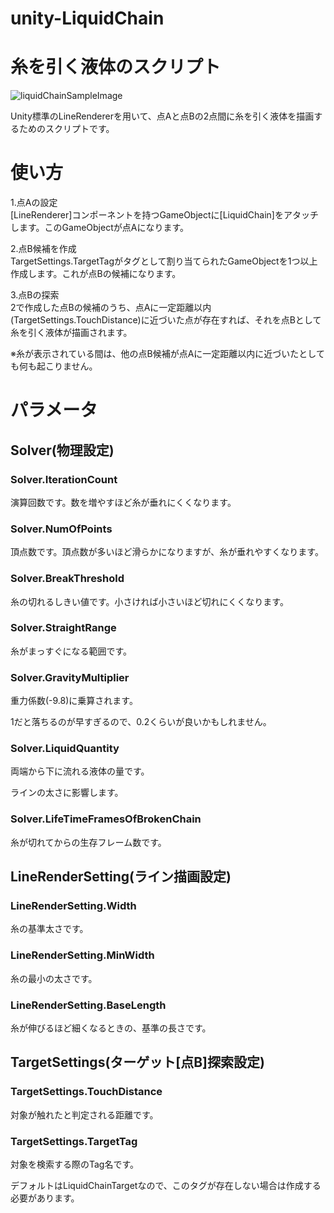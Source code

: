 # unity-LiquidChain
# 糸を引く液体のスクリプト
![liquidChainSampleImage](https://user-images.githubusercontent.com/39085780/105623709-17da0400-5e5f-11eb-9d0f-7fa4aebd428e.jpg)

Unity標準のLineRendererを用いて、点Aと点Bの2点間に糸を引く液体を描画するためのスクリプトです。

# 使い方
1.点Aの設定  
[LineRenderer]コンポーネントを持つGameObjectに[LiquidChain]をアタッチします。このGameObjectが点Aになります。

2.点B候補を作成  
TargetSettings.TargetTagがタグとして割り当てられたGameObjectを1つ以上作成します。これが点Bの候補になります。

3.点Bの探索  
2で作成した点Bの候補のうち、点Aに一定距離以内(TargetSettings.TouchDistance)に近づいた点が存在すれば、それを点Bとして糸を引く液体が描画されます。

※糸が表示されている間は、他の点B候補が点Aに一定距離以内に近づいたとしても何も起こりません。

# パラメータ

## Solver(物理設定)
### Solver.IterationCount
演算回数です。数を増やすほど糸が垂れにくくなります。

### Solver.NumOfPoints
頂点数です。頂点数が多いほど滑らかになりますが、糸が垂れやすくなります。

### Solver.BreakThreshold
糸の切れるしきい値です。小さければ小さいほど切れにくくなります。

### Solver.StraightRange
糸がまっすぐになる範囲です。

### Solver.GravityMultiplier
重力係数(-9.8)に乗算されます。

1だと落ちるのが早すぎるので、0.2くらいが良いかもしれません。

### Solver.LiquidQuantity
両端から下に流れる液体の量です。

ラインの太さに影響します。

### Solver.LifeTimeFramesOfBrokenChain
糸が切れてからの生存フレーム数です。

## LineRenderSetting(ライン描画設定)
### LineRenderSetting.Width
糸の基準太さです。

### LineRenderSetting.MinWidth
糸の最小の太さです。

### LineRenderSetting.BaseLength
糸が伸びるほど細くなるときの、基準の長さです。

## TargetSettings(ターゲット[点B]探索設定)
### TargetSettings.TouchDistance
対象が触れたと判定される距離です。

### TargetSettings.TargetTag
対象を検索する際のTag名です。

デフォルトはLiquidChainTargetなので、このタグが存在しない場合は作成する必要があります。
